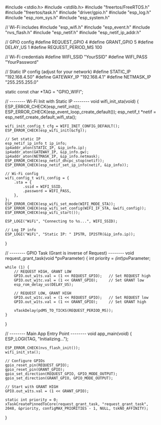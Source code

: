 #include <stdio.h>
#include <stdlib.h>
#include "freertos/FreeRTOS.h"
#include "freertos/task.h"
#include "driver/gpio.h"
#include "esp_log.h"
#include "esp_rom_sys.h"
#include "esp_system.h"

// Wi-Fi includes
#include "esp_wifi.h"
#include "esp_event.h"
#include "nvs_flash.h"
#include "esp_netif.h"
#include "esp_netif_ip_addr.h"

// GPIO config
#define REQUEST_GPIO 4
#define GRANT_GPIO 5
#define DELAY_US 1
#define REQUEST_PERIOD_MS 100

// Wi-Fi credentials
#define WIFI_SSID "YourSSID"
#define WIFI_PASS "YourPassword"

// Static IP config (adjust for your network)
#define STATIC_IP   "192.168.4.50"
#define GATEWAY_IP  "192.168.4.1"
#define NETMASK_IP  "255.255.255.0"

static const char *TAG = "GPIO_WIFI";

// -------- Wi-Fi Init with Static IP --------
void wifi_init_sta(void) {
    ESP_ERROR_CHECK(esp_netif_init());
    ESP_ERROR_CHECK(esp_event_loop_create_default());
    esp_netif_t *netif = esp_netif_create_default_wifi_sta();

    wifi_init_config_t cfg = WIFI_INIT_CONFIG_DEFAULT();
    ESP_ERROR_CHECK(esp_wifi_init(&cfg));

    // Set static IP
    esp_netif_ip_info_t ip_info;
    ip4addr_aton(STATIC_IP, &ip_info.ip);
    ip4addr_aton(GATEWAY_IP, &ip_info.gw);
    ip4addr_aton(NETMASK_IP, &ip_info.netmask);
    ESP_ERROR_CHECK(esp_netif_dhcpc_stop(netif));
    ESP_ERROR_CHECK(esp_netif_set_ip_info(netif, &ip_info));

    // Wi-Fi config
    wifi_config_t wifi_config = {
        .sta = {
            .ssid = WIFI_SSID,
            .password = WIFI_PASS,
        },
    };
    ESP_ERROR_CHECK(esp_wifi_set_mode(WIFI_MODE_STA));
    ESP_ERROR_CHECK(esp_wifi_set_config(WIFI_IF_STA, &wifi_config));
    ESP_ERROR_CHECK(esp_wifi_start());

    ESP_LOGI("WiFi", "Connecting to %s...", WIFI_SSID);

    // Log IP info
    ESP_LOGI("WiFi", "Static IP: " IPSTR, IP2STR(&ip_info.ip));
}

// -------- GPIO Task (Grant is inverse of Request) --------
void request_grant_task(void *pvParameter) {
    int priority = *(int*)pvParameter;

    while (1) {
        // REQUEST HIGH, GRANT LOW
        GPIO.out_w1ts.val = (1 << REQUEST_GPIO);   // Set REQUEST high
        GPIO.out_w1tc.val = (1 << GRANT_GPIO);     // Set GRANT low
        esp_rom_delay_us(DELAY_US);

        // REQUEST LOW, GRANT HIGH
        GPIO.out_w1tc.val = (1 << REQUEST_GPIO);   // Set REQUEST low
        GPIO.out_w1ts.val = (1 << GRANT_GPIO);     // Set GRANT high

        vTaskDelay(pdMS_TO_TICKS(REQUEST_PERIOD_MS));
    }
}

// -------- Main App Entry Point --------
void app_main(void) {
    ESP_LOGI(TAG, "Initializing...");

    ESP_ERROR_CHECK(nvs_flash_init());
    wifi_init_sta();

    // Configure GPIOs
    gpio_reset_pin(REQUEST_GPIO);
    gpio_reset_pin(GRANT_GPIO);
    gpio_set_direction(REQUEST_GPIO, GPIO_MODE_OUTPUT);
    gpio_set_direction(GRANT_GPIO, GPIO_MODE_OUTPUT);

    // Start with GRANT HIGH
    GPIO.out_w1ts.val = (1 << GRANT_GPIO);

    static int priority = 0;
    xTaskCreatePinnedToCore(request_grant_task, "request_grant_task", 2048, &priority, configMAX_PRIORITIES - 1, NULL, tskNO_AFFINITY);
}
